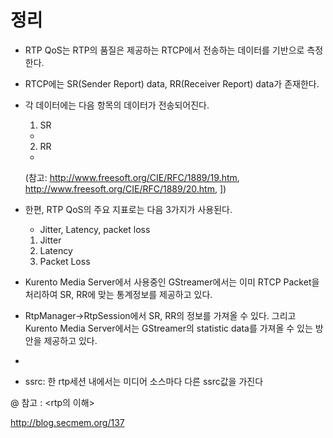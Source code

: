 # 정리

- RTP QoS는 RTP의 품질은 제공하는 RTCP에서 전송하는 데이터를 기반으로 측정한다.
- RTCP에는 SR(Sender Report) data, RR(Receiver Report) data가 존재한다.
- 각 데이터에는 다음 항목의 데이터가 전송되어진다.
  1) SR
    -

  2) RR
    -

    (참고: http://www.freesoft.org/CIE/RFC/1889/19.htm, http://www.freesoft.org/CIE/RFC/1889/20.htm, ])
- 한편, RTP QoS의 주요 지표로는 다음 3가지가 사용된다.
  - Jitter, Latency, packet loss
  1) Jitter
  2) Latency
  3) Packet Loss

- Kurento Media Server에서 사용중인 GStreamer에서는 이미 RTCP Packet을 처리하여 SR, RR에 맞는 통계정보를 제공하고 있다.
- RtpManager->RtpSession에서 SR, RR의 정보를 가져올 수 있다. 그리고 Kurento Media Server에서는 GStreamer의 statistic data를 가져올 수 있는 방안을 제공하고 있다.
-


- ssrc: 한 rtp세션 내에서는 미디어 소스마다 다른 ssrc값을 가진다

@ 참고 :
<rtp의 이해>

http://blog.secmem.org/137
